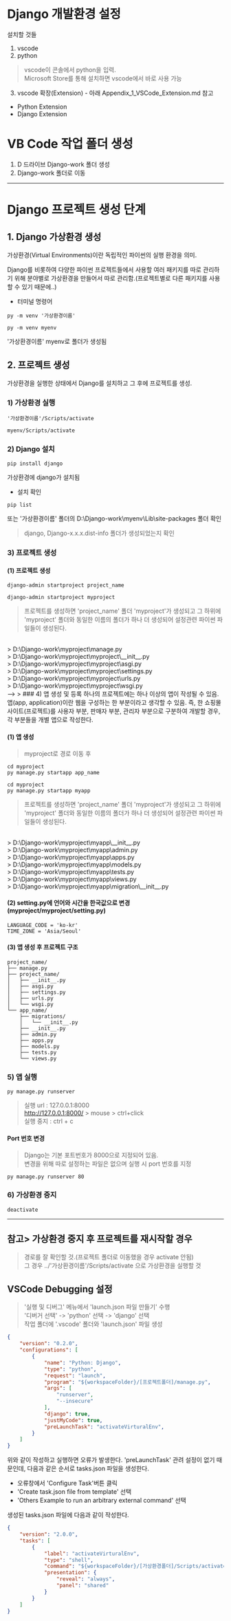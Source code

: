 # Django 개발환경 설정
설치할 것들
1. vscode
2. python
> vscode이 콘솔에서 python을 입력.<br>
> Microsoft Store를 통해 설치하면 vscode에서 바로 사용 가능

3. vscode 확장(Extension) - 아래 Appendix_1_VSCode_Extension.md 참고
* Python Extension
* Django Extension

# VB Code 작업 폴더 생성
1. D 드라이브 Django-work 폴더 생성
2. Django-work 폴더로 이동

---
# Django 프로젝트 생성 단계
## 1. Django 가상환경 생성
가상환경(Virtual Environments)이란 독립적인 파이썬의 실행 환경을 의미.

Django를 비롯하여 다양한 파이썬 프로젝트들에서 사용할 여러 패키지를 따로 관리하기 위해 분야별로 가상환경을 만들어서 따로 관리함.(프로젝트별로 다른 패키지를 사용할 수 있기 때문에..)

* 터미널 명령어

```
py -m venv '가상환경이름'
```
```
py -m venv myenv
```
'가상환경이름' myenv로 폴더가 생성됨

## 2. 프로젝트 생성
가상환경을 실행한 상태에서 Django를 설치하고 그 후에 프로젝트를 생성.
### 1) 가상환경 실행
```
'가상환경이름'/Scripts/activate
```
```
myenv/Scripts/activate
```
### 2) Django 설치
```
pip install django
```
가상환경에 django가 설치됨<br>
* 설치 확인
```
pip list
```
또는 '가상환경이름' 폴더의 D:\Django-work\myenv\Lib\site-packages 폴더 확인
> django, Django-x.x.x.dist-info 폴더가 생성되었는지 확인
### 3) 프로젝트 생성
#### (1) 프로젝트 생성
```
django-admin startproject project_name
```
```
django-admin startproject myproject
```
> 프로젝트를 생성하면 'project_name' 폴더 'myproject'가 생성되고 그 하위에 'myproject' 폴더와 동일한 이름의 폴더가 하나 더 생성되어 설정관련 파이썬 파일들이 생성된다. 
 <br>
<!>
> D:\Django-work\myproject\manage.py  <br>
> D:\Django-work\myproject\myproject\__init__.py <br>
> D:\Django-work\myproject\myproject\asgi.py <br>
> D:\Django-work\myproject\myproject\settings.py <br>
> D:\Django-work\myproject\myproject\urls.py <br>
> D:\Django-work\myproject\myproject\wsgi.py <br>
-->
> 
### 4) 앱 생성 및 등록
하나의 프로젝트에는 하나 이상의 앱이 작성될 수 있음.
앱(app, application)이란 웹을 구성하는 한 부분이라고 생각할 수 있음. 
즉, 한 쇼핑몰 사이트(프로젝트)를 사용자 부분, 판매자 부분, 관리자 부분으로 구분하여 개발할 경우, 각 부분들을 개별 앱으로 작성한다.

#### (1) 앱 생성
> myproject로 경로 이동 후
```
cd myproject
py manage.py startapp app_name
```
```
cd myproject
py manage.py startapp myapp
```
> 프로젝트를 생성하면 'project_name' 폴더 'myproject'가 생성되고 그 하위에 'myproject' 폴더와 동일한 이름의 폴더가 하나 더 생성되어 설정관련 파이썬 파일들이 생성된다. 
 <br>
> D:\Django-work\myproject\myapp\__init__.py <br>
> D:\Django-work\myproject\myapp\admin.py <br>
> D:\Django-work\myproject\myapp\apps.py <br>
> D:\Django-work\myproject\myapp\models.py <br>
> D:\Django-work\myproject\myapp\tests.py <br>
> D:\Django-work\myproject\myapp\views.py <br>
> D:\Django-work\myproject\myapp\migration\__init__.py <br>

#### (2) setting.py에 언어와 시간을 한국값으로 변경(myproject/myproject/setting.py)
```
LANGUAGE_CODE = 'ko-kr'
TIME_ZONE = 'Asia/Seoul'
```

#### (3) 앱 생성 후 프로젝트 구조
```
project_name/
├── manage.py
├── project_name/
│   ├── __init__.py
│   ├── asgi.py
│   ├── settings.py
│   ├── urls.py
│   └── wsgi.py
└── app_name/
    ├── migrations/
    │   └── __init__.py
    ├── __init__.py
    ├── admin.py
    ├── apps.py
    ├── models.py
    ├── tests.py
    └── views.py
```

### 5) 앱 실행
```
py manage.py runserver
```
> 실행 url : 127.0.0.1:8000<br>
> http://127.0.0.1:8000/ > mouse > ctrl+click <br>
> 실행 중지 : ctrl + c
#### Port 번호 변경
> Django는 기본 포트번호가 8000으로 지정되어 있음.<br>
변경을 위해 따로 설정하는 파일은 없으며 실행 시 port 번호를 지정
```
py manage.py runserver 80
```

### 6) 가상환경 중지
```
deactivate
```
---
## 참고> 가상환경 중지 후 프로젝트를 재시작할 경우
> 경로를 잘 확인할 것.(프로젝트 폴더로 이동했을 경우 activate 안됨)<br>
> 그 경우 ../'가상환경이름'/Scripts/activate 으로 가상환경을 실행할 것

## VSCode Debugging 설정
> '실행 및 디버그' 메뉴에서 'launch.json 파일 만들기' 수행<br>
> '디버거 선택' -> 'python' 선택 -> 'django' 선택<br>
> 작업 폴더에 '.vscode' 폴더와 'launch.json' 파일 생성
```json
{
    "version": "0.2.0",
    "configurations": [
        {
            "name": "Python: Django",
            "type": "python",
            "request": "launch",
            "program": "${workspaceFolder}/[프로젝트폴더]/manage.py",
            "args": [
                "runserver",
                "--insecure"
            ],
            "django": true,
            "justMyCode": true,
            "preLaunchTask": "activateVirturalEnv",
        }
    ]
}
```

위와 같이 작성하고 실행하면 오류가 발생한다. 'preLaunchTask' 관려 설정이 없기 때문인데, 다음과 같은 순서로 tasks.json 파일을 생성한다.
* 오류창에서 'Configure Task'버튼 클릭
* 'Create task.json file from template' 선택
* 'Others Example to run an arbitrary external command' 선택

생성된 tasks.json 파일에 다음과 같이 작성한다.
```json
{
    "version": "2.0.0",
    "tasks": [
        {
            "label": "activateVirturalEnv",
            "type": "shell",
            "command": "${workspaceFolder}/[가상환경폴더]/Scripts/activate",
            "presentation": {
                "reveal": "always",
                "panel": "shared"
            }
        }
    ]
}
```


